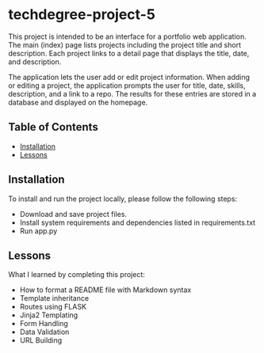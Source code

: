 # techdegree-project-5

This project is intended to be an interface for a portfolio web application. The main (index) page lists projects including the project title and short description. Each project links to a detail page that displays the title, date, and description.

The application lets the user add or edit project information. When adding or editing a project, the application prompts the user for title, date, skills, description, and a link to a repo. The results for these entries are stored in a database and displayed on the homepage.

## Table of Contents

- [Installation](#installation)
- [Lessons](#lessons)

## Installation

To install and run the project locally, please follow the following steps:
* Download and save project files.
* Install system requirements and dependencies listed in requirements.txt
* Run app.py

## Lessons

What I learned by completing this project:
* How to format a README file with Markdown syntax
* Template inheritance
* Routes using FLASK
* Jinja2 Templating
* Form Handling
* Data Validation
* URL Building

